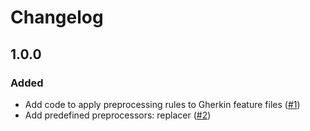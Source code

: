 # Changelog

## 1.0.0

### Added

- Add code to apply preprocessing rules to Gherkin feature files ([#1](https://github.com/judit-nahaj/gherkin-precompiler/issues/1))
- Add predefined preprocessors: replacer ([#2](https://github.com/judit-nahaj/gherkin-precompiler/issues/2))
